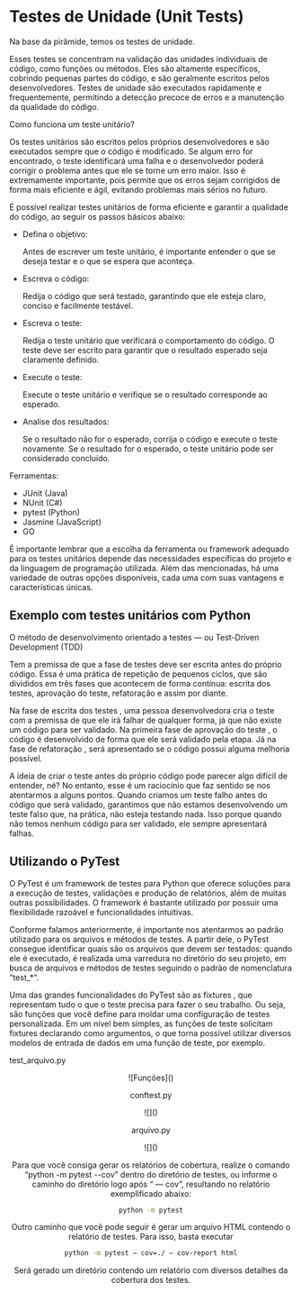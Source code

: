 # Testes de Unidade (Unit Tests)

Na base da pirâmide, temos os testes de unidade. 

Esses testes se concentram na validação das unidades individuais de código, como funções ou métodos. Eles são altamente específicos, cobrindo pequenas partes do código, e são geralmente escritos pelos desenvolvedores. Testes de unidade são executados rapidamente e frequentemente, permitindo a detecção precoce de erros e a manutenção da qualidade do código.

Como funciona um teste unitário?

Os testes unitários são escritos pelos próprios desenvolvedores e são executados sempre que o código é modificado. Se algum erro for encontrado, o teste identificará uma falha e o desenvolvedor poderá corrigir o problema antes que ele se torne um erro maior. Isso é extremamente importante, pois permite que os erros sejam corrigidos de forma mais eficiente e ágil, evitando problemas mais sérios no futuro.

É possível realizar testes unitários de forma eficiente e garantir a qualidade do código, ao seguir os passos básicos abaixo:

- Defina o objetivo:

    Antes de escrever um teste unitário, é importante entender o que se deseja testar e o que se espera que aconteça.

- Escreva o código:

    Redija o código que será testado, garantindo que ele esteja claro, conciso e facilmente testável.

- Escreva o teste:

    Redija o teste unitário que verificará o comportamento do código. O teste deve ser escrito para garantir que o resultado esperado seja claramente definido.

- Execute o teste:

    Execute o teste unitário e verifique se o resultado corresponde ao esperado.

- Analise dos resultados:

    Se o resultado não for o esperado, corrija o código e execute o teste novamente. Se o resultado for o esperado, o teste unitário pode ser considerado concluído.

Ferramentas:
- JUnit (Java)
- NUnit (C#)
- pytest (Python)
- Jasmine (JavaScript)
- GO

É importante lembrar que a escolha da ferramenta ou framework adequado para os testes unitários depende das necessidades específicas do projeto e da linguagem de programação utilizada. Além das mencionadas, há uma variedade de outras opções disponíveis, cada uma com suas vantagens e características únicas.

## Exemplo com testes unitários com Python

O método de desenvolvimento orientado a testes — ou Test-Driven Development (TDD)

Tem a premissa de que a fase de testes deve ser escrita antes do próprio código. Essa é uma prática de repetição de pequenos ciclos, que são divididos em três fases que acontecem de forma contínua: escrita dos testes, aprovação do teste, refatoração e assim por diante.

Na fase de escrita dos testes , uma pessoa desenvolvedora cria o teste com a premissa de que ele irá falhar de qualquer forma, já que não existe um código para ser validado. Na primeira fase de aprovação do teste , o código é desenvolvido de forma que ele será validado pela etapa. Já na fase de refatoração , será apresentado se o código possui alguma melhoria possível.

A ideia de criar o teste antes do próprio código pode parecer algo difícil de entender, né? No entanto, esse é um raciocínio que faz sentido se nos atentarmos a alguns pontos. Quando criamos um teste falho antes do código que será validado, garantimos que não estamos desenvolvendo um teste falso que, na prática, não esteja testando nada. Isso porque quando não temos nenhum código para ser validado, ele sempre apresentará falhas.

## Utilizando o PyTest

O PyTest é um framework de testes para Python que oferece soluções para a execução de testes, validações e produção de relatórios, além de muitas outras possibilidades. O framework é bastante utilizado por possuir uma flexibilidade razoável e funcionalidades intuitivas.

Conforme falamos anteriormente, é importante nos atentarmos ao padrão utilizado para os arquivos e métodos de testes. A partir dele, o PyTest consegue identificar quais são os arquivos que devem ser testados: quando ele é executado, é realizada uma varredura no diretório do seu projeto, em busca de arquivos e métodos de testes seguindo o padrão de nomenclatura “test_*”.

Uma das grandes funcionalidades do PyTest são as fixtures , que representam tudo o que o teste precisa para fazer o seu trabalho. Ou seja, são funções que você define para moldar uma configuração de testes personalizada. Em um nível bem simples, as funções de teste solicitam fixtures declarando como argumentos, o que torna possível utilizar diversos modelos de entrada de dados em uma função de teste, por exemplo.

test_arquivo.py

<div align="center">
    ![Funções]()
<div>

conftest.py

<div align="center">
    ![]()
<div>

arquivo.py

<div align="center">
    ![]()
<div>

Para que você consiga gerar os relatórios de cobertura, realize o comando “python -m pytest --cov” dentro do diretório de testes, ou informe o caminho do diretório logo após “ — cov”, resultando no relatório exemplificado abaixo:

```bash
python -m pytest
```



Outro caminho que você pode seguir é gerar um arquivo HTML contendo o relatório de testes. Para isso, basta executar 

```bash
python -m pytest — cov=./ — cov-report html
```

Será gerado um diretório contendo um relatório com diversos detalhes da cobertura dos testes.